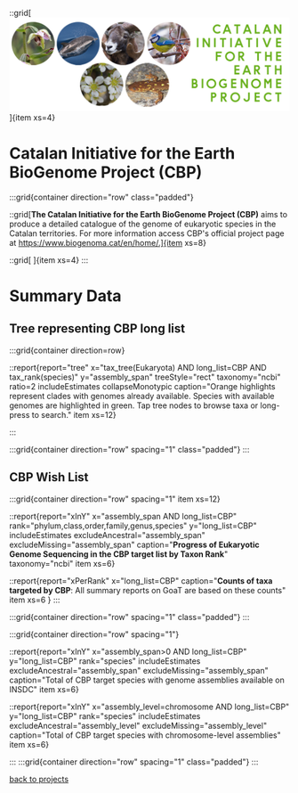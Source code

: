 ::grid[![GoaT](/static/images/CBP.jpg)]{item xs=4}

# Catalan Initiative for the Earth BioGenome Project (CBP)
:::grid{container direction="row" class="padded"}

::grid[**The Catalan Initiative for the Earth BioGenome Project (CBP)** aims to produce a detailed catalogue of the genome of eukaryotic species in the Catalan territories. For more information access CBP's official project page at https://www.biogenoma.cat/en/home/.]{item xs=8}

::grid[ ]{item xs=4}
:::

# Summary Data

## Tree representing CBP long list

:::grid{container direction=row}

::report{report="tree" x="tax_tree(Eukaryota) AND long_list=CBP AND tax_rank(species)" y="assembly_span" treeStyle="rect" taxonomy="ncbi" ratio=2 includeEstimates collapseMonotypic caption="Orange highlights represent clades with genomes already available. Species with available genomes are highlighted in green. Tap tree nodes to browse taxa or long-press to search." item xs=12}

:::

:::grid{container direction="row" spacing="1" class="padded"}
:::

## CBP Wish List

:::grid{container direction="row" spacing="1" item xs=12}

::report{report="xInY" x="assembly_span AND long_list=CBP" rank="phylum,class,order,family,genus,species" y="long_list=CBP" includeEstimates excludeAncestral="assembly_span" excludeMissing="assembly_span" caption="**Progress of Eukaryotic Genome Sequencing in the CBP target list by Taxon Rank**" taxonomy="ncbi" item xs=6}

::report{report="xPerRank" x="long_list=CBP" caption="**Counts of taxa targeted by CBP**: All summary reports on GoaT are based on these counts" item xs=6 }
:::

:::grid{container direction="row" spacing="1" class="padded"}
:::

:::grid{container direction="row" spacing="1"}

::report{report="xInY" x="assembly_span>0 AND long_list=CBP" y="long_list=CBP" rank="species" includeEstimates excludeAncestral="assembly_span" excludeMissing="assembly_span" caption="Total of CBP target species with genome assemblies available on INSDC" item xs=6}

::report{report="xInY" x="assembly_level=chromosome AND long_list=CBP" y="long_list=CBP" rank="species" includeEstimates excludeAncestral="assembly_level" excludeMissing="assembly_level" caption="Total of CBP target species with chromosome-level assemblies" item xs=6}

:::
:::grid{container direction="row" spacing="1" class="padded"}
:::

[back to projects](/projects)

